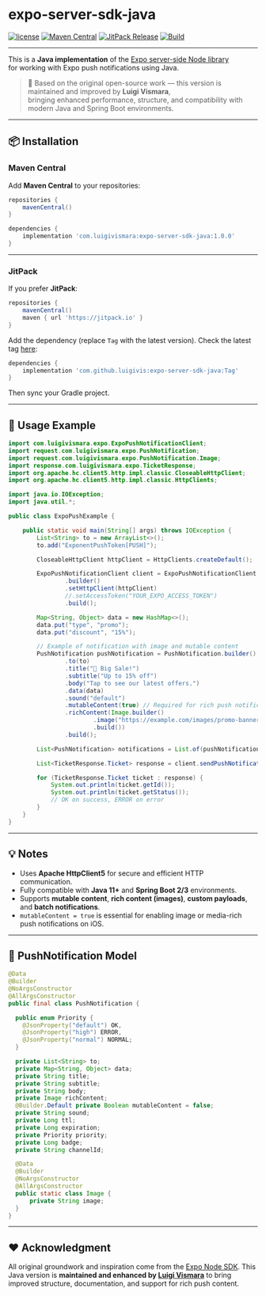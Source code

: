 # expo-server-sdk-java

[![license](https://img.shields.io/badge/license-MIT-blue.svg)](LICENSE)
[![Maven Central](https://img.shields.io/maven-central/v/com.luigivismara/expo-server-sdk-java.svg?label=Maven%20Central)](https://central.sonatype.com/artifact/com.luigivismara/expo-server-sdk-java)
[![JitPack Release](https://jitpack.io/v/luigivis/expo-server-sdk-java.svg)](https://jitpack.io/#luigivis/expo-server-sdk-java)
[![Build](https://github.com/luigivis/expo-server-sdk-java/actions/workflows/build.yml/badge.svg)](https://github.com/luigivis/expo-server-sdk-java/actions)

---

This is a **Java implementation** of the [Expo server-side Node library](https://github.com/expo/expo-server-sdk-node)  
for working with Expo push notifications using Java.

> 🙏 Based on the original open-source work — this version is maintained and improved by **Luigi Vismara**,  
> bringing enhanced performance, structure, and compatibility with modern Java and Spring Boot environments.

---

## 📦 Installation

### Maven Central

Add **Maven Central** to your repositories:

```groovy
repositories {
    mavenCentral()
}

dependencies {
    implementation 'com.luigivismara:expo-server-sdk-java:1.0.0'
}
````

---

### JitPack

If you prefer **JitPack**:

```groovy
repositories {
    mavenCentral()
    maven { url 'https://jitpack.io' }
}
```

Add the dependency (replace `Tag` with the latest version).
Check the latest tag [here](https://jitpack.io/#luigivis/expo-server-sdk-java):

```groovy
dependencies {
    implementation 'com.github.luigivis:expo-server-sdk-java:Tag'
}
```

Then sync your Gradle project.

---

## 🚀 Usage Example

```java
import com.luigivismara.expo.ExpoPushNotificationClient;
import request.com.luigivismara.expo.PushNotification;
import request.com.luigivismara.expo.PushNotification.Image;
import response.com.luigivismara.expo.TicketResponse;
import org.apache.hc.client5.http.impl.classic.CloseableHttpClient;
import org.apache.hc.client5.http.impl.classic.HttpClients;

import java.io.IOException;
import java.util.*;

public class ExpoPushExample {

    public static void main(String[] args) throws IOException {
        List<String> to = new ArrayList<>();
        to.add("ExponentPushToken[PUSH]");

        CloseableHttpClient httpClient = HttpClients.createDefault();

        ExpoPushNotificationClient client = ExpoPushNotificationClient
                .builder()
                .setHttpClient(httpClient)
                //.setAccessToken("YOUR_EXPO_ACCESS_TOKEN")
                .build();

        Map<String, Object> data = new HashMap<>();
        data.put("type", "promo");
        data.put("discount", "15%");

        // Example of notification with image and mutable content
        PushNotification pushNotification = PushNotification.builder()
                .to(to)
                .title("🎉 Big Sale!")
                .subtitle("Up to 15% off")
                .body("Tap to see our latest offers.")
                .data(data)
                .sound("default")
                .mutableContent(true) // Required for rich push notifications
                .richContent(Image.builder()
                        .image("https://example.com/images/promo-banner.png")
                        .build())
                .build();

        List<PushNotification> notifications = List.of(pushNotification);

        List<TicketResponse.Ticket> response = client.sendPushNotifications(notifications);

        for (TicketResponse.Ticket ticket : response) {
            System.out.println(ticket.getId());
            System.out.println(ticket.getStatus());
            // OK on success, ERROR on error
        }
    }
}
```

---

## 💡 Notes

* Uses **Apache HttpClient5** for secure and efficient HTTP communication.
* Fully compatible with **Java 11+** and **Spring Boot 2/3** environments.
* Supports **mutable content**, **rich content (images)**, **custom payloads**, and **batch notifications**.
* `mutableContent = true` is essential for enabling image or media-rich push notifications on iOS.

---

## 🧩 PushNotification Model

```java
@Data
@Builder
@NoArgsConstructor
@AllArgsConstructor
public final class PushNotification {

  public enum Priority {
    @JsonProperty("default") OK,
    @JsonProperty("high") ERROR,
    @JsonProperty("normal") NORMAL;
  }

  private List<String> to;
  private Map<String, Object> data;
  private String title;
  private String subtitle;
  private String body;
  private Image richContent;
  @Builder.Default private Boolean mutableContent = false;
  private String sound;
  private Long ttl;
  private Long expiration;
  private Priority priority;
  private Long badge;
  private String channelId;

  @Data
  @Builder
  @NoArgsConstructor
  @AllArgsConstructor
  public static class Image {
      private String image;
  }
}
```

---

## ❤️ Acknowledgment

All original groundwork and inspiration come from the [Expo Node SDK](https://github.com/expo/expo-server-sdk-node).
This Java version is **maintained and enhanced by [Luigi Vismara](https://github.com/luigivismara)**
to bring improved structure, documentation, and support for rich push content.
